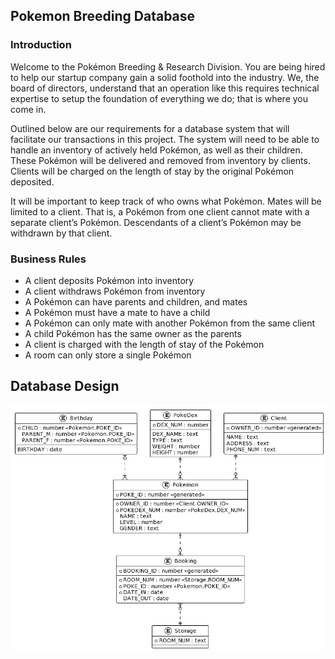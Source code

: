 ## Pokemon Breeding Database

### Introduction
Welcome to the Pokémon Breeding & Research Division. You are being hired to help our startup company gain a solid foothold into the industry. We, the board of directors, understand that an operation like this requires technical expertise to setup the foundation of everything we do; that is where you come in. 

Outlined below are our requirements for a database system that will facilitate our transactions in this project.
The system will need to be able to handle an inventory of actively held Pokémon, as well as their children. These Pokémon will be delivered and removed from inventory by clients. Clients will be charged on the length of stay by the original Pokémon deposited.

It will be important to keep track of who owns what Pokémon. Mates will be limited to a client. That is, a Pokémon from one client cannot mate with a separate client’s Pokémon. Descendants of a client’s Pokémon may be withdrawn by that client.

### Business Rules
- A client deposits Pokémon into inventory
- A client withdraws Pokémon from inventory
- A Pokémon can have parents and children, and mates
- A Pokémon must have a mate to have a child
- A Pokémon can only mate with another Pokémon from the same client
- A child Pokémon has the same owner as the parents
- A client is charged with the length of stay of the Pokémon
- A room can only store a single Pokémon

## Database Design
![database_design.png](design%2Fdatabase_design.png)